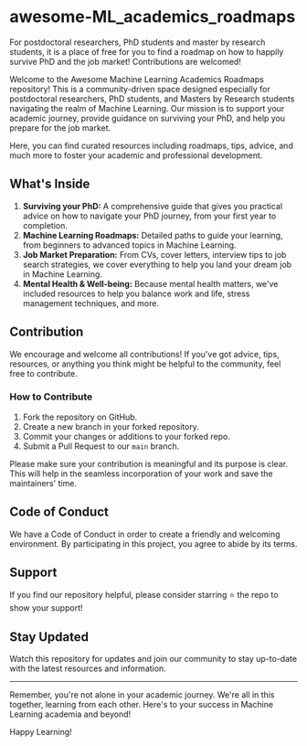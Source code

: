 # awesome-ML_academics_roadmaps
For postdoctoral researchers, PhD students and master by research students, it is a place of free for you to find a roadmap on how to happily survive PhD and the job market! Contributions are welcomed!

Welcome to the Awesome Machine Learning Academics Roadmaps repository! This is a community-driven space designed especially for postdoctoral researchers, PhD students, and Masters by Research students navigating the realm of Machine Learning. Our mission is to support your academic journey, provide guidance on surviving your PhD, and help you prepare for the job market.

Here, you can find curated resources including roadmaps, tips, advice, and much more to foster your academic and professional development.

## What's Inside

1. **Surviving your PhD:** A comprehensive guide that gives you practical advice on how to navigate your PhD journey, from your first year to completion.
2. **Machine Learning Roadmaps:** Detailed paths to guide your learning, from beginners to advanced topics in Machine Learning.
3. **Job Market Preparation:** From CVs, cover letters, interview tips to job search strategies, we cover everything to help you land your dream job in Machine Learning.
4. **Mental Health & Well-being:** Because mental health matters, we've included resources to help you balance work and life, stress management techniques, and more.

## Contribution

We encourage and welcome all contributions! If you've got advice, tips, resources, or anything you think might be helpful to the community, feel free to contribute.

### How to Contribute

1. Fork the repository on GitHub.
2. Create a new branch in your forked repository.
3. Commit your changes or additions to your forked repo.
4. Submit a Pull Request to our `main` branch.

Please make sure your contribution is meaningful and its purpose is clear. This will help in the seamless incorporation of your work and save the maintainers' time.

## Code of Conduct

We have a Code of Conduct in order to create a friendly and welcoming environment. By participating in this project, you agree to abide by its terms.

## Support

If you find our repository helpful, please consider starring :star: the repo to show your support! 

## Stay Updated

Watch this repository for updates and join our community to stay up-to-date with the latest resources and information.

----

Remember, you're not alone in your academic journey. We're all in this together, learning from each other. Here's to your success in Machine Learning academia and beyond!

Happy Learning!
